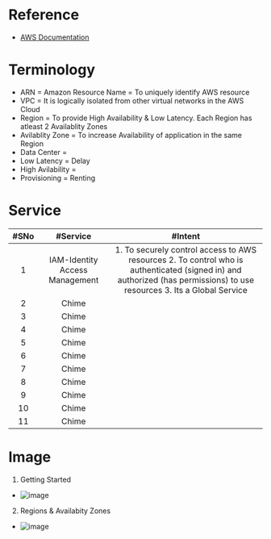 # Reference
* [AWS Documentation](https://docs.aws.amazon.com/index.html)
# Terminology
* ARN = Amazon Resource Name = To uniquely identify AWS resource
* VPC = It is logically isolated from other virtual networks in the AWS Cloud
* Region = To provide High Availability & Low Latency. Each Region has atleast 2 Availablity Zones
* Avilablity Zone = To increase Availability of application in the same Region
* Data Center = 
* Low Latency = Delay
* High Avilability = 
* Provisioning = Renting
# Service
|#SNo| #Service  | #Intent |
| :---:| :---: | :---: | 
|1| IAM-Identity Access Management | 1. To securely control access to AWS resources 2. To control who is authenticated (signed in) and authorized (has permissions) to use resources 3. Its a Global Service|
|2| Chime |  |
|3| Chime |  |
|4| Chime |  |
|5| Chime |  |
|6| Chime |  |
|7| Chime |  |
|8| Chime |  |
|9| Chime |  |
|10| Chime |  |
|11| Chime |  |

# Image
1. Getting Started
* ![image](https://user-images.githubusercontent.com/7721150/154119220-f8b76278-ed7f-402f-9c59-55e3505174f7.png)
2. Regions & Availabity Zones
* ![image](https://user-images.githubusercontent.com/7721150/174486366-ea69fd3f-db4d-4ca1-be76-36a4c9688aff.png)

